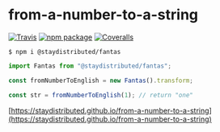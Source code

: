 # from-a-number-to-a-string

[![Travis][build-badge]][build]
[![npm package][npm-badge]][npm]
[![Coveralls][coveralls-badge]][coveralls]

```
$ npm i @staydistributed/fantas
```

```js
import Fantas from "@staydistributed/fantas";

const fromNumberToEnglish = new Fantas().transform;

const str = fromNumberToEnglish(1); // return "one"
```

[https://staydistributed.github.io/from-a-number-to-a-string](https://staydistributed.github.io/from-a-number-to-a-string)

[build-badge]: https://travis-ci.com/StayDistributed/from-a-number-to-a-string.svg?branch=master
[build]: https://travis-ci.com/StayDistributed/from-a-number-to-a-string
[npm-badge]: https://img.shields.io/npm/v/@staydistributed/fantas.png?style=flat-square
[npm]: https://www.npmjs.org/package/@staydistributed/fantas
[coveralls-badge]: https://img.shields.io/coveralls/StayDistributed/from-a-number-to-a-string/master.png?style=flat-square
[coveralls]: https://coveralls.io/github/StayDistributed/from-a-number-to-a-string
